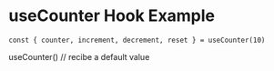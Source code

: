 # useCounter Hook Example

```
const { counter, increment, decrement, reset } = useCounter(10)

```

useCounter() // recibe a default value